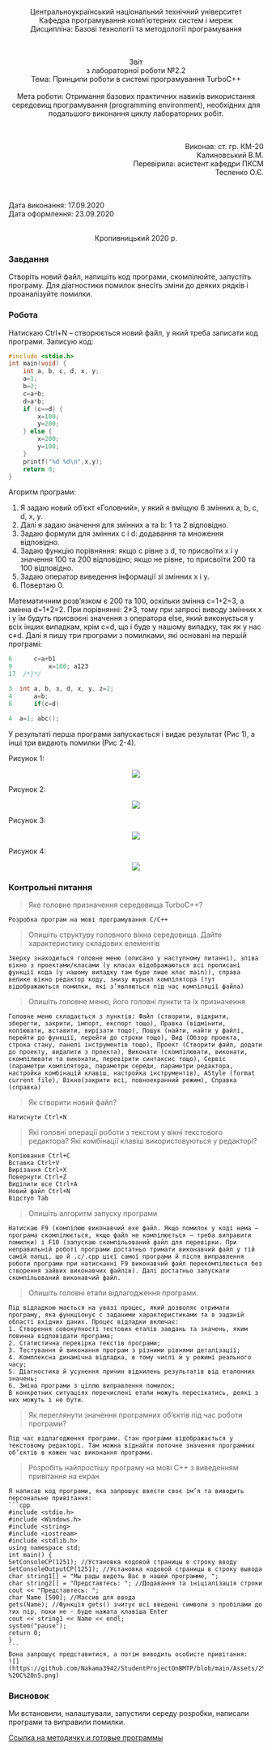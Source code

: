 <p align='center'>
    Центральноукраїнський національний технічний унiверситет<br>
    Кафедра програмування комп’ютерних систем і мереж<br>
    Дисципліна: Базові технології та методології програмування<br><br><br>
</p>
<p align='center'>
    Звiт<br>
    з лабораторної роботи №2.2<br>
    Тема: Принципи роботи в системі програмування TurboC++<br><br>
    Мета роботи: Отримання базових практичних навиків використання середовищ програмування (programming environment), необхідних для подальшого виконання циклу лабораторних робіт.<br><br><br>
</p>
<p align='right'>
    Виконав: ст. гр. КМ-20<br>
    Калиновський В.М.<br>
    Перевірила: асистент кафедри ПКСМ<br>
    Тесленко О.Є.<br><br><br>
</p>
<p align='left'>
    Дата виконання: 17.09.2020<br>
    Дата оформлення: 23.09.2020<br><br>
</p>
<p align='center'>
    Кропивницький 2020 р.<br>
</p>

### Завдання

Створіть новий файл, напишіть код програми, скомпілюйте, запустіть програму. Для діагностики помилок внесіть зміни до деяких рядків і проаналізуйте помилки.

### Робота

Натискаю Ctrl+N – створюється новий файл, у який треба записати код програми. Записую код:

```cpp
#include <stdio.h>
int main(void) {
	int a, b, c, d, x, y;
	a=1;
	b=2;
	c=a+b;
	d=a*b;
	if (c==d) {
		x=100;
		y=200;
	} else {
		x=200;
		y=100;
	}
	printf("%d %d\n",x,y);
	return 0;
}
```

Агоритм програми:

1. Я задаю новий об’єкт «Головний», у який я вміщую 6 змінних a, b, c, d, x, y.
2. Далі я задаю значення для змінних a та b: 1 та 2 відповідно.
3. Задаю формули для змінних c і d: додавання та множення відповідно.
4. Задаю функцію порівняння: якщо c рівне з d, то присвоїти x і y значення 100 та 200 відповідно; якщо не рівне, то присвоїти 200 та 100 відповідно.
5. Задаю оператор виведення інформації зі змінних x і y.
6. Повертаю 0.

Математичним розв’язком є 200 та 100, оскільки змінна c=1+2=3, а змінна d=1*2=2. При порівнянні: 2≠3, тому при запросі виводу змінних x і y їм будуть присвоєні значення з оператора else, який виконується у всіх інших випадкам, крім c=d, що і буде у нашому випадку, так як у нас c≠d.
Далі я пишу три програми з помилками, які основані на першій програмі:

```cpp
6      c=a+b1
9          x=100; a123
17  /*}*/
```

```cpp
3  int a, b, з, d, x, y, z=2;
4      a=b;
8      if(c=d)
```

```cpp
4  a=1; abc();
```

У результаті перша програми запускається і видає результат (Рис 1), а інші три видають помилки (Рис 2-4).

Рисунок 1:
<p align='center'>
    <img src="https://github.com/Nakama3942/StudentProjectOnBMTP/blob/main/Assets/2%20Lab%201%20Sem%201%20Course%20-%20C%20n1.png"/>
</p>

Рисунок 2:
<p align='center'>
    <img src="https://github.com/Nakama3942/StudentProjectOnBMTP/blob/main/Assets/2%20Lab%201%20Sem%201%20Course%20-%20C%20n2.png"/>
</p>

Рисунок 3:
<p align='center'>
    <img src="https://github.com/Nakama3942/StudentProjectOnBMTP/blob/main/Assets/2%20Lab%201%20Sem%201%20Course%20-%20C%20n3.png"/>
</p>

Рисунок 4:
<p align='center'>
    <img src="https://github.com/Nakama3942/StudentProjectOnBMTP/blob/main/Assets/2%20Lab%201%20Sem%201%20Course%20-%20C%20n4.png"/>
</p>

### Контрольні питання

> Яке головне призначення середовища TurboC++?

    Розробка програм на мові програмування C/C++

> Опишіть структуру головного вікна середовища. Дайте характеристику складових елементів

    Зверху знаходиться головне меню (описано у наступному питанні), зліва вікно з проектами/класами (у класах відображаються всі прописані функції кода (у нашому випадку там буде лише клас main)), справа велике вікно редактор коду, знизу журнал компілятора (тут відображаються помилки, які з’являються під час компіляції файла)

> Опишіть головне меню, його головні пункти та їх призначення

    Головне меню складається з пунктів: Файл (створити, відкрити, зберегти, закрити, імпорт, експорт тощо), Правка (відмінити, копіювати, вставити, вирізати тощо), Пошук (найти, найти у файлі, перейти до функції, перейти до строки тощо), Вид (Обзор проекта, строка стану, панелі інструментів тощо), Проект (Створити файл, додати до проекту, видалити з проекта), Виконати (скомпілювати, виконати, скомпілювати та виконати, перевірити синтаксис тощо), Сервіс (параметри компілятора, параметри середи, параметри редактора, настройка комбінацій клавіш, настройка інструментів), AStyle (format current file), Вікно(закрити всі, повноекранний режим), Справка (справка)

> Як створити новий файл?

    Натиснути Ctrl+N

> Які головні операції роботи з текстом у вікні текстового редактора? Які комбінації клавіш використовуються у редакторі?

    Копіювання Ctrl+C
    Вставка Ctrl+V
    Вирізання Ctrl+X
    Повернути Ctrl+Z
    Виділити все Ctrl+A
    Новий файл Ctrl+N
    Відступ Tab

> Опишіть алгоритм запуску програми

    Натискаю F9 (компілюю виконавчий exe файл. Якщо помилок у коді нема – програма скомпілюється, якщо файл не компілюється – треба виправити помилки) і F10 (запускаю скомпільований файл для перевірки. При неправильній роботі програми достатньо тримати виконавчий файл у тій самій папці, що й .c/.cpp цієї самої програми й після виправлення роботи програми при натисканні F9 виконавчий файл перекомпілюється без створення зайвих виконавчих файлів). Далі достатньо запускати скомпільований виконавчий файл.

> Опишіть головні етапи відлагодження програми.

    Під відладкою мається на увазі процес, який дозволяє отримати програму, яка функціонує с заданими характеристиками та в заданій області вхідних даних. Процес відладки включає:
    1. Створення совокупності тестових етапів завдань та значень, яким повинна відповідати програма;
    2. Статистична перевірка текстів програми;
    3. Тестування й виконання програм з різними рівнями деталізації;
    4. Комплексна динамічна відладка, в тому числі й у режимі реального часу;
    5. Діагностика й усунення причин відхилень результатів від еталонних значень;
    6. Зміна програми з ціллю виправлення помилок;
    В конкретних ситуаціях перечислені етапи можуть пересікатись, деякі з них можуть і не бути.

> Як переглянути значення програмних об’єктів під час роботи програми?

    Під час відлагодження програми. Стан програми відображається у текстовому редакторі. Там можна віднайти поточне значення програмних об’єктів в кожен час виконання програми.

> Розробіть найпростішу програму на мові С++ з виведенням привітання на екран

    Я написав код програми, яка запрошує ввести своє ім’я та виводить персональне привітання:
    ```cpp
    #include <stdio.h>
    #include <Windows.h>
    #include <string>
    #include <iostream>
    #include <stdlib.h>
    using namespace std;
    int main() {
    SetConsoleCP(1251); //Установка кодовой страницы в строку вводу
    SetConsoleOutputCP(1251); //Установка кодовой страницы в строку вывода
    char string1[] = "Мы рады видеть Вас в нашей программе, ";
    char string2[] = "Представтесь: "; //Додавання та ініціалізація строки
    cout << "Представтесь: ";
    char Name [500]; //Массив для ввода
    gets(Name); //Функція gets() зчитує всі введені символи з пробілами до тих пір, поки не - буде нажата клавіша Enter
    cout << string1 << Name << endl;
    system("pause");
    return 0;
    }
    ```
    Вона запрошує представитися, а потім виводить особисте привітання:
    ![](https://github.com/Nakama3942/StudentProjectOnBMTP/blob/main/Assets/2%20Lab%201%20Sem%201%20Course%20-%20C%20n5.png)

### Висновок

Ми встановили, налаштували, запустили середу розробки, написали програми та виправили помилки.

[Ссылка на методичку и готовые программы](https://drive.google.com/drive/folders/1b4RXsdiLOH5NVC6RiU48NfIpQTama3q4?usp=sharing)
